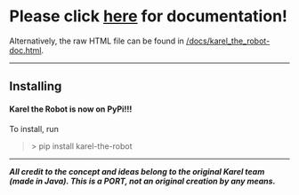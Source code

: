 # Please click [here](https://cjbell630.github.io/Karel_the_Robot-Python) for documentation! ##
Alternatively, the raw HTML file can be found in [/docs/karel_the_robot-doc.html](/docs/karel_the_robot-doc.html).

---
## Installing ##
#### Karel the Robot is now on PyPi!!! ####
To install, run
>\> pip install karel-the-robot

---
***All credit to the concept and ideas belong to the original Karel team (made in Java). This is a PORT, not an original creation by any means.***
